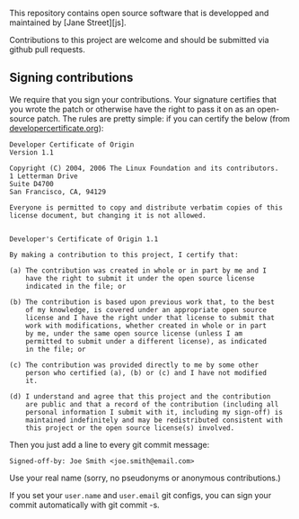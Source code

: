 This repository contains open source software that is developped and
maintained by [Jane Street][js].

Contributions to this project are welcome and should be submitted via
github pull requests.

Signing contributions
---------------------

We require that you sign your contributions. Your signature certifies
that you wrote the patch or otherwise have the right to pass it on as
an open-source patch. The rules are pretty simple: if you can certify
the below (from [developercertificate.org][dco]):

```
Developer Certificate of Origin
Version 1.1

Copyright (C) 2004, 2006 The Linux Foundation and its contributors.
1 Letterman Drive
Suite D4700
San Francisco, CA, 94129

Everyone is permitted to copy and distribute verbatim copies of this
license document, but changing it is not allowed.


Developer's Certificate of Origin 1.1

By making a contribution to this project, I certify that:

(a) The contribution was created in whole or in part by me and I
    have the right to submit it under the open source license
    indicated in the file; or

(b) The contribution is based upon previous work that, to the best
    of my knowledge, is covered under an appropriate open source
    license and I have the right under that license to submit that
    work with modifications, whether created in whole or in part
    by me, under the same open source license (unless I am
    permitted to submit under a different license), as indicated
    in the file; or

(c) The contribution was provided directly to me by some other
    person who certified (a), (b) or (c) and I have not modified
    it.

(d) I understand and agree that this project and the contribution
    are public and that a record of the contribution (including all
    personal information I submit with it, including my sign-off) is
    maintained indefinitely and may be redistributed consistent with
    this project or the open source license(s) involved.
```

Then you just add a line to every git commit message:

```
Signed-off-by: Joe Smith <joe.smith@email.com>
```

Use your real name (sorry, no pseudonyms or anonymous contributions.)

If you set your `user.name` and `user.email` git configs, you can sign
your commit automatically with git commit -s.

[dco]: http://developercertificate.org/
